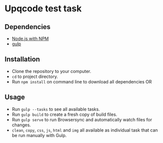 # Upqcode test task

## Dependencies

* [Node.js with NPM](https://nodejs.org/en/)
* [gulp](http://gulpjs.com/)

## Installation

* Clone the repository to your computer.
* `cd` to project directory.
* Run `npm install` on command line to download all dependencies OR

## Usage

* Run `gulp --tasks` to see all available tasks.
* Run `gulp build` to create a fresh copy of build files.
* Run `gulp serve` to run Browsersync and automatically watch files for changes.
* `clean`, `copy`, `css`, `js`, `html` and `img` all available as individual task that can be run manually with Gulp.
